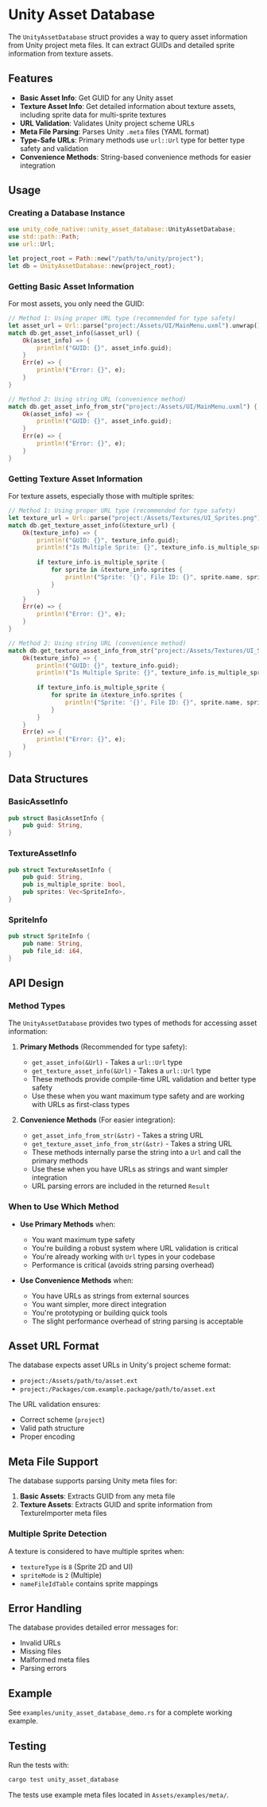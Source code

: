 # Unity Asset Database

The `UnityAssetDatabase` struct provides a way to query asset information from Unity project meta files. It can extract GUIDs and detailed sprite information from texture assets.

## Features

- **Basic Asset Info**: Get GUID for any Unity asset
- **Texture Asset Info**: Get detailed information about texture assets, including sprite data for multi-sprite textures
- **URL Validation**: Validates Unity project scheme URLs
- **Meta File Parsing**: Parses Unity `.meta` files (YAML format)
- **Type-Safe URLs**: Primary methods use `url::Url` type for better type safety and validation
- **Convenience Methods**: String-based convenience methods for easier integration

## Usage

### Creating a Database Instance

```rust
use unity_code_native::unity_asset_database::UnityAssetDatabase;
use std::path::Path;
use url::Url;

let project_root = Path::new("/path/to/unity/project");
let db = UnityAssetDatabase::new(project_root);
```

### Getting Basic Asset Information

For most assets, you only need the GUID:

```rust
// Method 1: Using proper URL type (recommended for type safety)
let asset_url = Url::parse("project:/Assets/UI/MainMenu.uxml").unwrap();
match db.get_asset_info(&asset_url) {
    Ok(asset_info) => {
        println!("GUID: {}", asset_info.guid);
    }
    Err(e) => {
        println!("Error: {}", e);
    }
}

// Method 2: Using string URL (convenience method)
match db.get_asset_info_from_str("project:/Assets/UI/MainMenu.uxml") {
    Ok(asset_info) => {
        println!("GUID: {}", asset_info.guid);
    }
    Err(e) => {
        println!("Error: {}", e);
    }
}
```

### Getting Texture Asset Information

For texture assets, especially those with multiple sprites:

```rust
// Method 1: Using proper URL type (recommended for type safety)
let texture_url = Url::parse("project:/Assets/Textures/UI_Sprites.png").unwrap();
match db.get_texture_asset_info(&texture_url) {
    Ok(texture_info) => {
        println!("GUID: {}", texture_info.guid);
        println!("Is Multiple Sprite: {}", texture_info.is_multiple_sprite);
        
        if texture_info.is_multiple_sprite {
            for sprite in &texture_info.sprites {
                println!("Sprite: '{}', File ID: {}", sprite.name, sprite.file_id);
            }
        }
    }
    Err(e) => {
        println!("Error: {}", e);
    }
}

// Method 2: Using string URL (convenience method)
match db.get_texture_asset_info_from_str("project:/Assets/Textures/UI_Sprites.png") {
    Ok(texture_info) => {
        println!("GUID: {}", texture_info.guid);
        println!("Is Multiple Sprite: {}", texture_info.is_multiple_sprite);
        
        if texture_info.is_multiple_sprite {
            for sprite in &texture_info.sprites {
                println!("Sprite: '{}', File ID: {}", sprite.name, sprite.file_id);
            }
        }
    }
    Err(e) => {
        println!("Error: {}", e);
    }
}
```

## Data Structures

### BasicAssetInfo

```rust
pub struct BasicAssetInfo {
    pub guid: String,
}
```

### TextureAssetInfo

```rust
pub struct TextureAssetInfo {
    pub guid: String,
    pub is_multiple_sprite: bool,
    pub sprites: Vec<SpriteInfo>,
}
```

### SpriteInfo

```rust
pub struct SpriteInfo {
    pub name: String,
    pub file_id: i64,
}
```

## API Design

### Method Types

The `UnityAssetDatabase` provides two types of methods for accessing asset information:

1. **Primary Methods** (Recommended for type safety):
   - `get_asset_info(&Url)` - Takes a `url::Url` type
   - `get_texture_asset_info(&Url)` - Takes a `url::Url` type
   - These methods provide compile-time URL validation and better type safety
   - Use these when you want maximum type safety and are working with URLs as first-class types

2. **Convenience Methods** (For easier integration):
   - `get_asset_info_from_str(&str)` - Takes a string URL
   - `get_texture_asset_info_from_str(&str)` - Takes a string URL
   - These methods internally parse the string into a `Url` and call the primary methods
   - Use these when you have URLs as strings and want simpler integration
   - URL parsing errors are included in the returned `Result`

### When to Use Which Method

- **Use Primary Methods** when:
  - You want maximum type safety
  - You're building a robust system where URL validation is critical
  - You're already working with `Url` types in your codebase
  - Performance is critical (avoids string parsing overhead)

- **Use Convenience Methods** when:
  - You have URLs as strings from external sources
  - You want simpler, more direct integration
  - You're prototyping or building quick tools
  - The slight performance overhead of string parsing is acceptable

## Asset URL Format

The database expects asset URLs in Unity's project scheme format:

- `project:/Assets/path/to/asset.ext`
- `project:/Packages/com.example.package/path/to/asset.ext`

The URL validation ensures:
- Correct scheme (`project`)
- Valid path structure
- Proper encoding

## Meta File Support

The database supports parsing Unity meta files for:

1. **Basic Assets**: Extracts GUID from any meta file
2. **Texture Assets**: Extracts GUID and sprite information from TextureImporter meta files

### Multiple Sprite Detection

A texture is considered to have multiple sprites when:
- `textureType` is `8` (Sprite 2D and UI)
- `spriteMode` is `2` (Multiple)
- `nameFileIdTable` contains sprite mappings

## Error Handling

The database provides detailed error messages for:
- Invalid URLs
- Missing files
- Malformed meta files
- Parsing errors

## Example

See `examples/unity_asset_database_demo.rs` for a complete working example.

## Testing

Run the tests with:

```bash
cargo test unity_asset_database
```

The tests use example meta files located in `Assets/examples/meta/`.